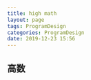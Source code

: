 ```yaml
---
title: high math
layout: page
tags: ProgramDesign
categories: ProgramDesign
date: 2019-12-23 15:56
---
```


## 高数
